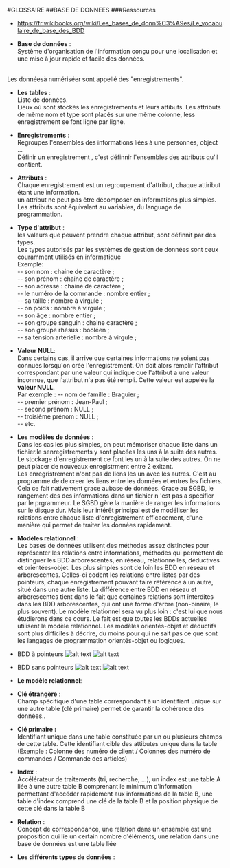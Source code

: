  #GLOSSAIRE
 ##BASE DE DONNEES 
 ###Ressources 
 * https://fr.wikibooks.org/wiki/Les_bases_de_donn%C3%A9es/Le_vocabulaire_de_base_des_BDD
 
* **Base de données** : <br/>
Système d'organisation de l'information conçu pour une localisation et une mise à jour rapide et facile des données.
<br/>
Les donnéesà numériséer sont appellé des "enregistrements".

* **Les tables** : <br/>
Liste de données.<br/>
Lieux où sont stockés les enregistrements et leurs attibuts.
Les attributs de même nom et type sont placés sur une même colonne, less enregistrement se font ligne par ligne.

* **Enregistrements** : <br/>
Regroupes l'ensembles des informations liées à une personnes, object ...<br/>
Définir un enregistrement , c'est définnir l'ensembles des attributs qu'il contient.


* **Attributs** : <br/>
Chaque enregistrement est un regroupement d'attribut, chaque attiribut étant une information.<br/>
un attribut ne peut pas être décomposer en informations plus simples. <br/>
Les attributs sont équivalant au variables, du language de programmation. 


* **Type d'attribut** : <br/>
les valeurs que peuvent prendre chaque attribut, sont définnit par des types.<br/>
Les types autorisés par les systèmes de gestion de données sont ceux couramment utilisés en informatique<br/>
Exemple: <br/>
-- son nom : chaine de caractère ;<br/>
-- son prénom : chaine de caractère ;<br/>
-- son adresse : chaine de caractère ;<br/>
-- le numéro de la commande : nombre entier ;<br/>
-- sa taille : nombre à virgule ;<br/>
-- on poids : nombre à virgule ;<br/>
-- son âge : nombre entier ;<br/>
-- son groupe sanguin : chaine caractère ;<br/>
-- son groupe rhésus : booléen ;<br/>
-- sa tension artérielle : nombre à virgule ;<br/>
 
* **Valeur NULL**:<br/>
Dans certains cas, il arrive que certaines informations ne soient pas connues lorsqu'on crée l'enregistrement. 
On doit alors remplir l'attribut correspondant par une valeur qui indique que l'attribut a une valeur inconnue,
que l'attribut n'a pas été rempli. Cette valeur est appelée la **valeur NULL**.<br/>
Par exemple :
-- nom de famille : Braguier ;<br/>
-- premier prénom : Jean-Paul ;<br/>
-- second prénom : NULL ;<br/>
-- troisième prénom : NULL ;<br/>
-- etc.<br/>

 
 * **Les modèles de données**  : <br/>
 Dans les cas les plus simples, on peut mémoriser chaque liste dans un fichier.le senregistrements y  sont placées les uns à la suite des autres.
 Le stockage d'enregistrement ce font les un à la suite des autres. On ne peut placer de nouveaux enregistrment entre 2 exitant. <br/>
 Les enregristrement n'ont pas de liens les un avec les autres. C'est au programme de  de creer les liens entre les données et entres les fichiers. Cela ce fait nativement grace aubase de données. Grace au SGBD, le rangement des des informations dans un fichier n 'est pas a spécifier par le prgrammeur. 
 Le SGBD gère la manière de ranger les informations sur le disque dur. Mais leur intérêt principal est de modéliser les relations entre chaque liste d'enregistrement efficacement, d'une manière qui permet de traiter les données rapidement. 
 
  
 * **Modèles relationnel**  : <br/>
Les bases de données utilisent des méthodes assez distinctes pour représenter les relations entre informations, méthodes qui permettent de distinguer les BDD arborescentes, en réseau, relationnelles, déductives et orientées-objet. Les plus simples sont de loin les BDD en réseau et arborescentes.
 Celles-ci codent les relations entre listes par des pointeurs, chaque enregistrement pouvant faire référence à un autre, situé dans une autre liste. La différence entre BDD en réseau et arborescentes tient dans le fait que certaines relations sont interdites dans les BDD arborescentes, qui ont une forme d'arbre (non-binaire, le plus souvent). Le modèle relationnel sera vu plus loin : c'est lui que nous étudierons dans ce cours. Le fait est que toutes les BDDs actuelles utilisent le modèle relationnel. Les modèles orientés-objet et déductifs sont plus difficiles à décrire, du moins pour qui ne sait pas ce que sont les langages de programmation orientés-objet ou logiques. 
* BDD à pointeurs
![alt text](https://upload.wikimedia.org/wikipedia/commons/thumb/e/eb/Hierarchical_Model.svg/548px-Hierarchical_Model.svg.png "BDD à pointeurs")
![alt text](https://upload.wikimedia.org/wikipedia/commons/thumb/3/3e/Network_Model.svg/542px-Network_Model.svg.png "BDD à pointeurs")
* BDD sans pointeurs
![alt text](https://upload.wikimedia.org/wikipedia/commons/thumb/7/7c/Object-Oriented_Model.svg/598px-Object-Oriented_Model.svg.png "BDD sans pointeurs")
![alt text](https://upload.wikimedia.org/wikipedia/commons/thumb/d/da/Relational_Model.svg/543px-Relational_Model.svg.png "BDD sans pointeurs")

* **Le modèle relationnel**:<br/>

* **Clé étrangère**  : <br/>
Champ spécifique d'une table correspondant à un identifiant unique sur une autre table (clé primaire) permet de garantir la cohérence des données.. 


* **Clé primaire :** <br/>
Identifiant unique dans une table constituée par un ou plusieurs champs de cette table. Cette identifiant cible des attibutes unique dans la table 
(Exemple : Colonne des numéro de client / Colonnes des numéro de commandes / Commande des articles)


* **Index** : <br/>
Accélérateur de traitements (tri, recherche, ...), un index est une table A liée à une autre table B comprenant le minimum d'information permettant d'accéder rapidement aux informations de la table B, une table d'index comprend une clé de la table B et la position physique de cette clé dans la table B 

* **Relation** : <br/>
Concept de correspondance, une relation dans un ensemble est une proposition qui lie un certain nombre d'éléments, une relation dans une base de données est une table liée 


* **Les différents types de données** : <br/>

